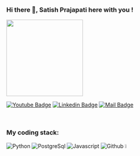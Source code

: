 ### Hi there 👋, Satish Prajapati here with you !
  
<img src="https://media.giphy.com/media/zOvBKUUEERdNm/giphy.gif" width="200"/>
<p align="center">

  
 
[![Youtube Badge](https://img.shields.io/badge/YouTube-FF0000?style=for-the-badge&logo=youtube&logoColor=white)](https://www.youtube.com/channel/UCeTQ5rKNX7SwEQMKRvfU5LA) 
[![Linkedin Badge](https://img.shields.io/badge/LinkedIn-0077B5?style=for-the-badge&logo=linkedin&logoColor=white)](https://www.linkedin.com/in/satish-prajapati-a07b6b137/) 
[![Mail Badge](https://img.shields.io/badge/Gmail-D14836?style=for-the-badge&logo=gmail&logoColor=white)](mailto:sp7967128@gmail.com)

<br/>

<h3>My coding stack: </h3>
<p>
  <img alt="Python" src="https://img.icons8.com/color/48/000000/python.png" />
  <img alt="PostgreSql" src="https://img.icons8.com/color/48/000000/postgreesql.png" /> 
  <img alt="Javascript" src="https://img.icons8.com/color/50/000000/javascript.png" /> 
  <img alt="Github" src="https://img.icons8.com/doodle/48/000000/github.png" /> 
  <img alt="Odoo" src="https://github.com/satishprajapati1/satishprajapati1/assets/102359970/1911c4d4-c33d-496f-8610-26c74f001a37" width="5%"/>

  </br>
</p>


<!---
satishprajapati1/satishprajapati1 is a ✨ special ✨ repository because its `README.md` (this file) appears on your GitHub profile.
You can click the Preview link to take a look at your changes.
--->
